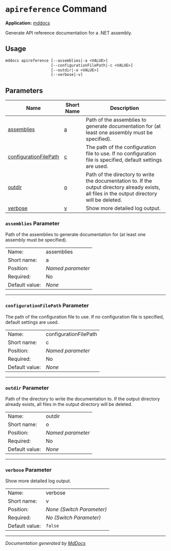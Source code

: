 ﻿<!--  
  <auto-generated>   
    The contents of this file were generated by a tool.  
    Changes to this file may be list if the file is regenerated  
  </auto-generated>   
-->

# `apireference` Command

**Application:** [mddocs](../index.md)

Generate API reference documentation for a .NET assembly.

## Usage

```txt
mddocs apireference [--assemblies|-a <VALUE>]
                    [--configurationFilePath|-c <VALUE>]
                    [--outdir|-o <VALUE>]
                    [--verbose|-v]
```

## Parameters

| Name                                                      | Short Name                            | Description                                                                                                                                     |
| --------------------------------------------------------- | ------------------------------------- | ----------------------------------------------------------------------------------------------------------------------------------------------- |
| [assemblies](#assemblies-parameter)                       | [a](#assemblies-parameter)            | Path of the assemblies to generate documentation for (at least one assembly must be specified).                                                 |
| [configurationFilePath](#configurationfilepath-parameter) | [c](#configurationfilepath-parameter) | The path of the configuration file to use. If no configuration file is specified, default settings are used.                                    |
| [outdir](#outdir-parameter)                               | [o](#outdir-parameter)                | Path of the directory to write the documentation to. If the output directory already exists, all files in the output directory will be deleted. |
| [verbose](#verbose-parameter)                             | [v](#verbose-parameter)               | Show more detailed log output.                                                                                                                  |

### `assemblies` Parameter

Path of the assemblies to generate documentation for (at least one assembly must be specified).

|                |                   |
| -------------- | ----------------- |
| Name:          | assemblies        |
| Short name:    | a                 |
| Position:      | *Named parameter* |
| Required:      | No                |
| Default value: | *None*            |

___

### `configurationFilePath` Parameter

The path of the configuration file to use. If no configuration file is specified, default settings are used.

|                |                       |
| -------------- | --------------------- |
| Name:          | configurationFilePath |
| Short name:    | c                     |
| Position:      | *Named parameter*     |
| Required:      | No                    |
| Default value: | *None*                |

___

### `outdir` Parameter

Path of the directory to write the documentation to. If the output directory already exists, all files in the output directory will be deleted.

|                |                   |
| -------------- | ----------------- |
| Name:          | outdir            |
| Short name:    | o                 |
| Position:      | *Named parameter* |
| Required:      | No                |
| Default value: | *None*            |

___

### `verbose` Parameter

Show more detailed log output.

|                |                           |
| -------------- | ------------------------- |
| Name:          | verbose                   |
| Short name:    | v                         |
| Position:      | *None (Switch Parameter)* |
| Required:      | *No (Switch Parameter)*   |
| Default value: | `false`                   |

___

*Documentation generated by [MdDocs](https://github.com/ap0llo/mddocs)*
